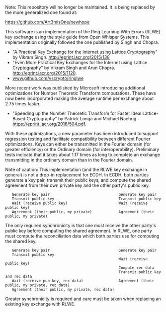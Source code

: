 Note: This repository will no longer be maintained. It is being replaced by the more generalized one found at:

https://github.com/Art3misOne/newhope

This software is an implementation of the Ring Learning With Errors (RLWE) key exchange using the style
guide from Open Whisper Systems. This implementation originally followed the one published by Singh and
Chopra:

  - "A Practical Key Exchange for the Internet using Lattice Cryptography" by Vikram Singh.
    http://eprint.iacr.org/2015/138
  - "Even More Practical Key Exchanges for the Internet using Lattice Cryptography" by Vikram Singh and
    Arun Chopra. http://eprint.iacr.org/2015/1120.
  - www.github.com/vscrypto/ringlwe

More recent work was published by Microsoft introducing additional optimizations for Number Theoretic
Transform computations. These have now been incorporated making the average runtime per exchange
about 2.75 times faster.

  - "Speeding up the Number Theoretic Transform for Faster Ideal Lattice-Based Cryptography" by Patrick
  Longa and Michael Naehrig. https://eprint.iacr.org/2016/504.pdf.

With these optimizations, a new parameter has been introduced to support regression testing and facilitate
compatibility between different Fourier optimizations. Keys can either be transmitted in the Fourier 
domain (for greater efficiency) or the Ordinary domain (for interoperability). Preliminary tests indicate 
that it takes about 1.17 times as long to complete an exchange transmitting in the ordinary domain than 
in the Fourier domain.

Note of caution: This implementation (and the RLWE key exchange in general) is not a drop-in
replacement for ECDH. In ECDH, both parties generate a key pair, transmit their public keys,
and compute the shared agreement from their own private key and the other party's public key.

       Generate key pair                               Generate key pair
       Transmit public key                             Transmit public key
       Wait (receive public key)                       Wait (receive public key)
       Agreement (their public, my private)            Agreement (their public, my private)

The only required synchronicity is that one must receive the other party's public key before computing
the shared agreement. In RLWE, one party must compute the reconciliation data which both parties
use for computing the shared key.

       Generate key pair                               Generate key pair
       Transmit public key
                                                       Wait (receive public key)
                                                       Compute rec data
                                                       Transmit public key and rec data
       Wait (receive pub key, rec data)                Agreement (their public, my private, rec data)
       Agreement (their public, my private, rec data)

Greater synchronicity is required and care must be taken when replacing an existing key exchange with
RLWE.

